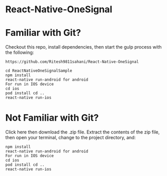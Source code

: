 # React-Native-OneSignal

# Familiar with Git?
Checkout this repo, install dependencies, then start the gulp process with the following:
```
https://github.com/Ritesh9811sahani/React-Native-OneSignal

cd ReactNativeOneSignalSample
npm install
react-native run-android for android
For run in IOS device
cd ios
pod install cd ..
react-native run-ios 
```
# Not Familiar with Git?
Click here then download the .zip file. Extract the contents of the zip file, then open your terminal, change to the project directory, and:
```
npm install
react-native run-android for android
For run in IOS device
cd ios
pod install cd ..
react-native run-ios 
```
